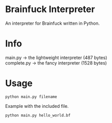 # Brainfuck Interpreter
An interpreter for Brainfuck written in Python.
# Info
main.py -> the lightweight interpreter (487 bytes)  
complete.py -> the fancy interpreter (1528 bytes)
# Usage
```
python main.py filename
```
Example with the included file.
```
python main.py hello_world.bf
```
